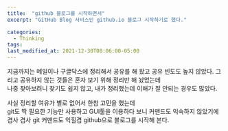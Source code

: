 ```yaml
---
title:  "github 블로그를 시작하면서"
excerpt: "GitHub Blog 서비스인 github.io 블로그 시작하기로 했다."

categories:
  - Thinking
tags:
last_modified_at: 2021-12-30T08:06:00-05:00
---
```



지금까지는 메일이나 구글닥스에 정리해서 공유를 해 왔고 공유 빈도도 높지 않았다.
그리고 공유하지 않는 것들은 혼자 보기 위해 정리만 해 놨었는데  
나중 찾아보려니 찾기도 쉽지 않고, 내가 정리했는데 이해가 잘 안되는 경우도 많았다.  

사실 정리할 여유가 별로 없어서 한참 고민을 했는데  
git도 딱 필요한 기능만 사용하고 GUI툴을 이용하다 보니 커맨드도 익숙하지 않았기에
겸사 겸사 git 커맨드도 익힐겸 github으로 블로그를 시작해 본다.